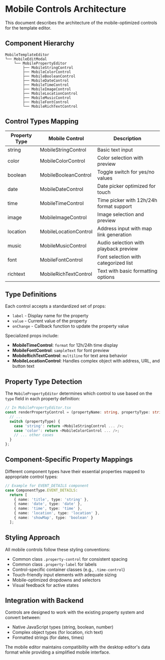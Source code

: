 # Mobile Controls Architecture

This document describes the architecture of the mobile-optimized controls for the template editor.

## Component Hierarchy

```
MobileTemplateEditor
└── MobileEditModal
    └── MobilePropertyEditor
        ├── MobileStringControl
        ├── MobileColorControl
        ├── MobileBooleanControl
        ├── MobileDateControl
        ├── MobileTimeControl
        ├── MobileImageControl
        ├── MobileLocationControl
        ├── MobileMusicControl
        ├── MobileFontControl
        └── MobileRichTextControl
```

## Control Types Mapping

| Property Type | Mobile Control          | Description                                      |
|---------------|------------------------|--------------------------------------------------|
| string        | MobileStringControl    | Basic text input                                 |
| color         | MobileColorControl     | Color selection with preview                     |
| boolean       | MobileBooleanControl   | Toggle switch for yes/no values                  |
| date          | MobileDateControl      | Date picker optimized for touch                  |
| time          | MobileTimeControl      | Time picker with 12h/24h format support          |
| image         | MobileImageControl     | Image selection and preview                      |
| location      | MobileLocationControl  | Address input with map link generation           |
| music         | MobileMusicControl     | Audio selection with playback preview            |
| font          | MobileFontControl      | Font selection with categorized list             |
| richtext      | MobileRichTextControl  | Text with basic formatting options               |

## Type Definitions

Each control accepts a standardized set of props:
- `label` - Display name for the property
- `value` - Current value of the property
- `onChange` - Callback function to update the property value

Specialized props include:
- **MobileTimeControl**: `format` for 12h/24h time display
- **MobileFontControl**: `sampleText` for font preview
- **MobileRichTextControl**: `multiline` for text area behavior
- **MobileLocationControl**: Handles complex object with address, URL, and button text

## Property Type Detection

The `MobilePropertyEditor` determines which control to use based on the `type` field in each property definition:

```typescript
// In MobilePropertyEditor.tsx
const renderPropertyControl = (propertyName: string, propertyType: string) => {
  // ...
  switch (propertyType) {
    case 'string': return <MobileStringControl ... />;
    case 'color': return <MobileColorControl ... />;
    // ... other cases
  }
};
```

## Component-Specific Property Mappings

Different component types have their essential properties mapped to appropriate control types:

```typescript
// Example for EVENT_DETAILS component
case ComponentType.EVENT_DETAILS:
  return [
    { name: 'title', type: 'string' },
    { name: 'date', type: 'date' },
    { name: 'time', type: 'time' },
    { name: 'location', type: 'location' },
    { name: 'showMap', type: 'boolean' }
  ];
```

## Styling Approach

All mobile controls follow these styling conventions:
- Common class `.property-control` for consistent spacing
- Common class `.property-label` for labels
- Control-specific container classes (e.g., `.time-control`)
- Touch-friendly input elements with adequate sizing
- Mobile-optimized dropdowns and selectors
- Visual feedback for active states

## Integration with Backend

Controls are designed to work with the existing property system and convert between:
- Native JavaScript types (string, boolean, number)
- Complex object types (for location, rich text)
- Formatted strings (for dates, times)

The mobile editor maintains compatibility with the desktop editor's data format while providing a simplified mobile interface.
